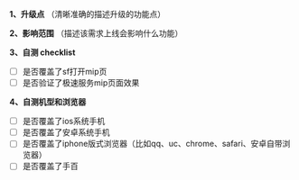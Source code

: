 **1、升级点** （清晰准确的描述升级的功能点）

**2、影响范围** （描述该需求上线会影响什么功能）

**3、自测 checklist**
- [ ] 是否覆盖了sf打开mip页
- [ ] 是否验证了极速服务mip页面效果

**4、自测机型和浏览器** 
- [ ] 是否覆盖了ios系统手机
- [ ] 是否覆盖了安卓系统手机
- [ ] 是否覆盖了iphone版式浏览器（比如qq、uc、chrome、safari、安卓自带浏览器）
- [ ] 是否覆盖了手百
